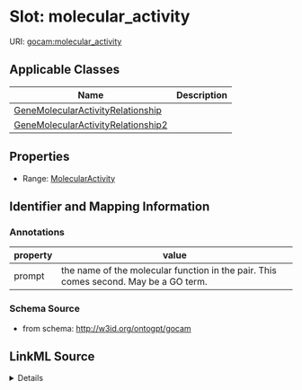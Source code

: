 # Slot: molecular_activity

URI: [gocam:molecular_activity](http://w3id.org/ontogpt/gocam/molecular_activity)



<!-- no inheritance hierarchy -->




## Applicable Classes

| Name | Description |
| --- | --- |
[GeneMolecularActivityRelationship](GeneMolecularActivityRelationship.md) | 
[GeneMolecularActivityRelationship2](GeneMolecularActivityRelationship2.md) | 






## Properties

* Range: [MolecularActivity](MolecularActivity.md)







## Identifier and Mapping Information





### Annotations

| property | value |
| --- | --- |
| prompt | the name of the molecular function in the pair. This comes second. May be a GO term. |



### Schema Source


* from schema: http://w3id.org/ontogpt/gocam




## LinkML Source

<details>
```yaml
name: molecular_activity
annotations:
  prompt:
    tag: prompt
    value: the name of the molecular function in the pair. This comes second. May
      be a GO term.
from_schema: http://w3id.org/ontogpt/gocam
rank: 1000
alias: molecular_activity
domain_of:
- GeneMolecularActivityRelationship
- GeneMolecularActivityRelationship2
range: MolecularActivity

```
</details>
